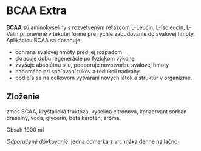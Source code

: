 BCAA Extra
==========

**BCAA** sú aminokyseliny s rozvetveným reťazcom L-Leucin, L-Isoleucin, L-Valin
pripravené v tekutej forme pre rýchle zabudovanie do svalovej hmoty. Aplikáciou
BCAA sa dosahuje:

* ochrana svalovej hmoty pred jej rozpadom
* skracuje dobu regenerácie po fyzickom výkone
* zvyšuje absolútnu silu, podporuje novotvorbu svalovej hmoty
* napomáha pri spaľovaní tukov a redukcii nadváhy
* podieľa sa na celkovom vytváraní nových látok a štruktúr v organizme.

Zloženie
--------

zmes BCAA, kryštalická fruktóza, kyselina citrónová, konzervant sorban draselný,
voda, glycerín, beta karotén, aróma.

Obsah 1000 ml

*Odporučené dávkovanie*: jedna odmerka z vrchnáka denne na lačno


